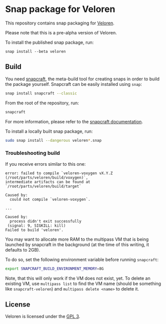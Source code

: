 # Snap package for Veloren

This repository contains snap packaging for [Veloren](https://veloren.net/).

Please note that this is a pre-alpha version of Veloren.

To install the published snap package, run:
```
snap install --beta veloren
```

## Build

You need [snapcraft](https://snapcraft.io/docs/snapcraft-overview), the meta-build tool for creating snaps in order to
build the package yourself. Snapcraft can be easily installed using `snap`:

```bash
snap install snapcraft --classic
```

From the root of the repository, run:

```bash
snapcraft
```

For more information, please refer to the [snapcraft documentation](https://snapcraft.io/docs/snapcraft-overview).


To install a locally built snap package, run:

```bash
sudo snap install --dangerous veloren*.snap
```

### Troubleshooting build

If you receive errors similar to this one:

```
error: failed to compile `veloren-voxygen vX.Y.Z (/root/parts/veloren/build/voxygen)`,
intermediate artifacts can be found at `/root/parts/veloren/build/target`

Caused by:
  could not compile `veloren-voxygen`.

...

Caused by:
  process didn't exit successfully
 (signal: 9, SIGKILL: kill)
Failed to build 'veloren'.
```

You may want to allocate more RAM to the multipass VM that is being
launched by snapcraft in the background (at the time of this writing, it defaults to 2GB).

To do so, set the following environment variable before running `snapcraft`:

```bash
export SNAPCRAFT_BUILD_ENVIRONMENT_MEMORY=8G
```

Note, that this will only work if the VM does not exist, yet. To delete an existing VM,
use `multipass list` to find the VM name (should be something like `snapcraft-veloren`)
and `multipass delete <name>` to delete it.

## License

Veloren is licensed under the [GPL 3](https://www.gnu.org/licenses/gpl-3.0.en.html).
